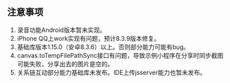 
## 注意事项

1. 录音功能Android版本暂未实现。
2. iPhone QQ上work实现有问题，预计8.3.9版本修复。 
3. 基础库版本1.15.0（安卓8.3.6）以上。否则部分能力可能有bug。
4. canvas.toTempFilePathSync接口有问题，导致示例小程序在分享时同步截图可能失败，分享出去的图片是空的。
5. 关系链互动部分能力基础库未发布。IDE上传jsserver能力也暂未发布。

